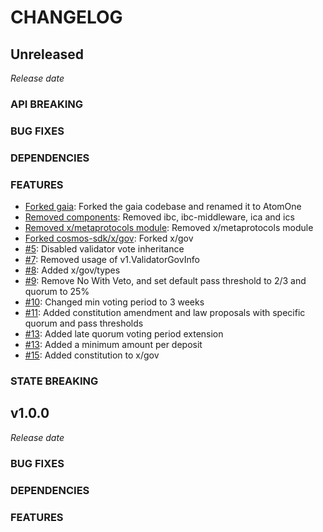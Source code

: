 # CHANGELOG

## Unreleased

*Release date*

### API BREAKING

### BUG FIXES

### DEPENDENCIES

### FEATURES

- [Forked gaia](https://github.com/atomone-hub/atomone/commit/d49b86344c3ee42f5182278601c6ce2bd1eff48e): Forked the gaia codebase and renamed it to AtomOne
- [Removed components](https://github.com/atomone-hub/atomone/commit/9e75d78bd6adc490acee869ac98217a1623a9c6d): Removed ibc, ibc-middleware, ica and ics
- [Removed x/metaprotocols module](https://github.com/atomone-hub/atomone/commit/8cc9a02587c96f819d346673e40b4b683f3c0f5b): Removed x/metaprotocols module
- [Forked cosmos-sdk/x/gov](https://github.com/atomone-hub/atomone/commit/ca0724f036f077ffd3b2efc2a43db2ed98ad885e): Forked x/gov
- [#5](https://github.com/atomone-hub/atomone/pull/5): Disabled validator vote inheritance
- [#7](https://github.com/atomone-hub/atomone/pull/7): Removed usage of v1.ValidatorGovInfo
- [#8](https://github.com/atomone-hub/atomone/pull/8): Added x/gov/types
- [#9](https://github.com/atomone-hub/atomone/pull/9): Remove No With Veto, and set default pass threshold to 2/3 and quorum to 25%
- [#10](https://github.com/atomone-hub/atomone/pull/10): Changed min voting period to 3 weeks
- [#11](https://github.com/atomone-hub/atomone/pull/11): Added constitution amendment and law proposals with specific quorum and pass thresholds
- [#13](https://github.com/atomone-hub/atomone/pull/12): Added late quorum voting period extension
- [#13](https://github.com/atomone-hub/atomone/pull/13): Added a minimum amount per deposit
- [#15](https://github.com/atomone-hub/atomone/pull/15): Added constitution to x/gov

### STATE BREAKING

## v1.0.0

*Release date*

### BUG FIXES

### DEPENDENCIES

### FEATURES

